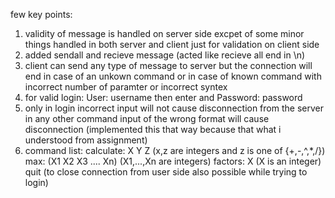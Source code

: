 few key points:
1. validity of message is handled on server side excpet of some minor things handled in both
    server and client just for validation on client side
2. added sendall and recieve message (acted like recieve all end in \n)
3. client can send any type of message to server but the connection will end in case of an unkown command
    or in case of known command with incorrect number of paramter or incorrect syntex
4. for valid login: User: username then enter and Password: password
5. only in login incorrect input will not cause disconnection from the server in any other command 
    input of the wrong format will cause disconnection (implemented this that way because that what i understood from assignment)
6. command list:
    calculate: X Y Z (x,z are integers and z is one of {+,-,^,*,/})
    max: (X1 X2 X3 .... Xn) (X1,...,Xn are integers)
    factors: X (X is an integer)
    quit (to close connection from user side also possible while trying to login)